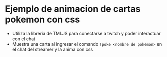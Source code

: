 # Ejemplo de animacion de cartas pokemon con css

- Utiliza la libreria de TMI.JS para conectarse a twitch y poder interactuar con el chat
- Muestra una carta al ingresar el comando `!poke <nombre de pokemon>` en el chat del streamer y la anima con css

